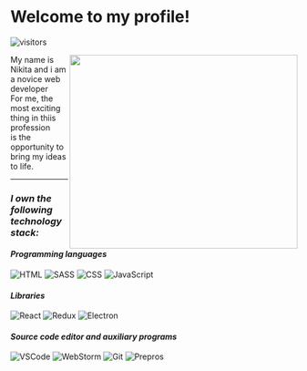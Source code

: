 # Welcome to my profile!
![visitors](https://visitor-badge.glitch.me/badge?page_id=rojinald.&left_color=gray&right_color=orange)


<div align='center'>
      <div>
        <img
          align="right"
          width="400"
          height="340"
          src="https://i.pinimg.com/originals/b2/32/55/b2325557a903fdf56b50da4656da9221.gif"
          ></img>
      </div>
      <div style="align-self: center">
        <p style="text-align: left">
          My name is Nikita and i am a novice web developer<br />
          For me, the most exciting thing in thiis profession<br />
           is the opportunity to bring my ideas to life.<br />
        </p>
      </div>
    </div>
<div>

---
### ***I own the following technology stack:***
#### *Programming languages*
![HTML](https://img.shields.io/badge/-HTML-grey?style=flate&logo=HTML5)
![SASS](https://img.shields.io/badge/-SASS-black?style=flate&logo=SASS)
![CSS](https://img.shields.io/badge/-CSS-blue?style=flate&logo=CSS3)
![JavaScript](https://img.shields.io/badge/-JavaScript-black?style=flate&logo=JavaScript)
#### *Libraries*
![React](https://img.shields.io/badge/-React-black?style=flate&logo=React)
![Redux](https://img.shields.io/badge/-Redux-purple?style=flate&logo=Redux)
![Electron](https://img.shields.io/badge/-Electron-black?style=flate&logo=Electron)
#### *Source code editor and auxiliary programs*
![VSCode](https://img.shields.io/badge/-VSCode-blue?style=flate&logo=VisualStudioCode)
![WebStorm](https://img.shields.io/badge/-WebStorm-black?style=flate&logo=WebStorm)
![Git](https://img.shields.io/badge/-Git-white?style=flate&logo=Git)
![Prepros](https://img.shields.io/badge/-Prepros-green?style=flate&logo=Prepros)

